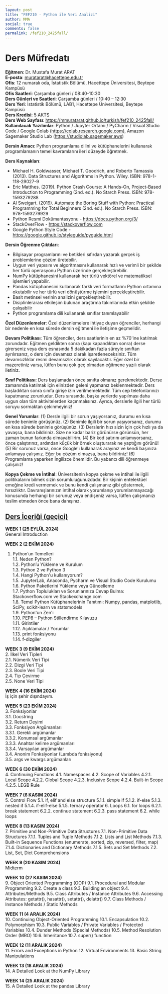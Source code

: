 ```yaml
---
layout: post
title: "FEF210 - Python ile Veri Analizi"
author: MMA
social: true
comments: false
permalink: /fef210_2425fall/
---
```


# Ders Müfredatı

**Eğitmen**: Dr. Mustafa Murat ARAT  \
**E-posta**: muratarat@hacettepe.edu.tr  \
**Ofis**: 12 numaralı oda, İstatistik Bölümü, Hacettepe Üniversitesi, Beytepe Kampüsü  \
**Ofis Saatleri**: Çarşamba günleri / 08:40-10:30  \
**Ders Günleri ve Saatleri**: Çarşamba günleri / 10:40 – 12:30  \
**Ders Yeri**: İstatistik Bölümü, LAB1, Hacettepe Üniversitesi, Beytepe Kampüsü  \
**Ders Kredisi**: 5 AKTS  \
**Ders Web Sayfası**: https://mmuratarat.github.io/turkish/fef210_2425fall/  \
**Kullanılacak Yazılımlar**: Python / Jupyter Ortamı / PyCharm / Visual Studio Code / Google Colab (https://colab.research.google.com), Amazon Sagemaker Studio Lab (https://studiolab.sagemaker.aws)  


**Dersin Amacı**: Python programlama dilini ve kütüphanelerini kullanarak programlamanın temel kavramlarını ileri düzeyde öğretmek.  


**Ders Kaynakları**:
* Michael H. Goldwasser, Michael T. Goodrich, and Roberto Tamassia (2013). Data Structures and Algorithms in Python. Wiley. ISBN: 978-1-118-29027-9
* Eric Matthes. (2019). Python Crash Course: A Hands-On, Project-Based Introduction to Programming (2nd. ed.).  No Starch Press. ISBN: 978-1593279288
* Al Sweigart. (2019). Automate the Boring Stuff with Python: Practical Programming for Total Beginners (2nd. ed.).  No Starch Press. ISBN: 978-1593279929
* Python Resmi Dokümantasyonu - https://docs.python.org/3/
* StackOverFlow - https://stackoverflow.com
* Google Python Style Code - https://google.github.io/styleguide/pyguide.html 


**Dersin Öğrenme Çıktıları**:
* Bilgisayar programlarını ve betikleri sıfırdan yazarak gerçek iş problemlerine çözüm üretebilir.
* Uygun veri yapısını ve algoritmasını kullanarak hızlı ve verimli bir şekilde her türlü operasyonu Python üzerinde gerçekleştirebilir.
* NumPy kütüphanesini kullanarak her türlü vektörel ve matematiksel işlemleri yapabilir.
* Pandas kütüphanesini kullanarak farklı veri formatlarını Python ortamına okutabilir ve her türlü veri dönüştürme işlemini gerçekleştirebilir.
* Basit metinsel verinin analizini gerçekleştirebilir.
* Disiplinlerarası etkileşim bulunan araştırma takımlarında etkin şekilde çalışabilir
* Python programlama dili kullanarak sınıflar tanımlayabilir 


**Özel Düzenlemeler**: Özel düzenlemelere ihtiyaç duyan öğrenciler, herhangi bir nedenle en kısa sürede dersin eğitmeni ile iletişime geçmelidir.


**Devam Politikası**: Tüm öğrenciler, ders saatlerinin en az %70'ine katılmak zorundadır. Eğitmen geldikten sonra (kapı kapandıktan sonra) derse girerseniz veya ders esnasında 5 dakikadan fazla süreyle sınıftan ayrılırsanız, o ders için devamsız olarak işaretleneceksiniz. Tüm devamsızlıklar resmi devamsızlık olarak sayılacaktır. Eğer özel bir mazeretiniz varsa, lütfen bunu çok geç olmadan eğitmene yazılı olarak iletiniz. 


**Sınıf Politikası**: Ders başlamadan önce sınıfta olmanız gerekmektedir. Derse zamanında katılmak için elinizden geleni yapmanız beklenmektedir. Ders başladıktan sonra sınıfa girişe izin verilmemektedir. Tüm cep telefonlarınızı kapatmanız zorunludur. Ders sırasında, başka yerlerde yapılması daha uygun olan tüm aktivitelerden kaçınmalısınız. Ayrıca, derslerle ilgili her türlü soruyu sormaktan çekinmeyiniz! 


**Genel Yorumlar**:
(1) Dersle ilgili bir sorun yaşıyorsanız, durumu en kısa sürede benimle görüşünüz.
(2) Benimle ilgili bir sorun yaşıyorsanız, durumu en kısa sürede benimle görüşünüz.
(3) Derslerin hızı sizin için çok hızlı ya da yavaşsa, bana bildiriniz. Size ne kadar bariz görünürse görünsün, her zaman bunun farkında olmayabilirim.
(4) Bir kod satırını anlamıyorsanız, önce çalıştırınız, ardından küçük bir örnek oluşturarak ne yaptığını görünü!
(5) Bir sorunuz varsa, önce Google'ı kullanarak arayınız ve kendi başınıza anlamaya çalışınız. Eğer bu çözüm olmazsa, bana bildiriniz!
(6) Programlama yaparken İngilizce önemlidir. Bu yabancı dili öğrenmeye çalışınız! 


**Kopya Çekme ve İntihal**: Üniversitenin kopya çekme ve intihal ile ilgili politikalarını bilmek sizin sorumluluğunuzdadır. Bir kişinin entelektüel emeğine kredi vermemek ve bunu kendi çalışmanız gibi göstermek, hırsızlıktır. Davranışlarınızın intihal olarak yorumlanıp yorumlanmayacağı konusunda herhangi bir sorunuz veya endişeniz varsa, lütfen çalışmanızı teslim etmeden önce bana danışınız.


## <u>Ders İçeriği (geçici)</u>

**WEEK 1 (25 EYLÜL 2024)**\
General Introduction

**WEEK 2 (2 EKİM 2024)**
1. Python’un Temelleri<br />
1.1. Neden Python? <br />
1.2. Python’u Yükleme ve Kurulum <br />
1.3. Python 2 ve Python 3 <br />
1.4. Hangi Python'u kullanıyorum? <br />
1.5. JupyterLab, Anaconda, Pycharm ve Visual Studio Code Kurulumu <br />
1.6. Python Paketlerini Yükleme veya Güncelleme <br />
1.7. Python Toplulukları ve Sorunlarınıza Cevap Bulma: Stackoverflow.com ve Stackexchange.com <br />
1.8. Temel Python Kütüphanelerinin Tanıtımı: Numpy, pandas, matplotlib, SciPy, scikit-learn ve statsmodels <br />
1.9. Python'un Zen'i <br />
1.10.	PEP8 – Python Stillendirme Kılavuzu <br />
1.11. Girintiler  <br />
1.12. Açıklamalar / Yorumlar <br />
1.13. print fonksiyonu <br />
1.14. f-dizgiler <br />

**WEEK 3 (9 EKİM 2024)** <br />
2. İlkel Veri Tipleri <br />
2.1. Nümerik Veri Tipi <br />
2.2. Dizgi Veri Tipi <br />
2.3. Boole Veri Tipi  <br />
2.4. Tip Çevirme <br />
2.5. None Veri Tipi <br />

**WEEK 4 (16 EKİM 2024)** <br />
İş için şehir dışındayım.

**WEEK 5 (23 EKİM 2024)** <br />
3. Fonksiyonlar <br />
3.1. Docstring <br />
3.2. Return Deyimi <br />
3.3. Fonksiyon Argümanları <br />
3.3.1.	Gerekli argümanlar <br />
3.3.2.	Konumsal argümanlar <br />
3.3.3.	Anahtar kelime argümanları <br />
3.3.4.	Varsayılan argümanlar <br />
3.4. Anonim Fonksiyonlar (Lambda fonksiyonu) <br />
3.5. args ve kwargs argümanları <br />

**WEEK 6 (30 EKİM 2024)**\
4. Continuing Functions
4.1. Namespaces
4.2. Scope of Variables
4.2.1. Local Scope
4.2.2. Global Scope
4.2.3. Inclusive Scope
4.2.4. Built-in Scope
4.2.5. LEGB Rule

**WEEK 7 (6 KASIM 2024)**\
5. Control Flow
5.1. if, elif and else structure
5.1.1. simple if
5.1.2. if-else
5.1.3. nested if
5.1.4. if-elif-else
5.1.5. ternary operator
6. Loops
6.1. for loops
6.2.1. break statement
6.2.2. continue statement
6.2.3. pass statement
6.2. while loops

**WEEK 8 (13 KASIM 2024)**\
7. Primitive and Non-Primitive Data Structures
7.1. Non-Primitive Data Structures
7.1.1. Tuples and Tuple Methods
7.1.2. Lists and List Methods
7.1.3. Built-in Sequence Functions (enumerate, sorted, zip, reversed, filter, map)
7.1.4. Dictionaries and Dictionary Methods
7.1.5. Sets and Set Methods
7.2. List, Set, Dict Comprehensions

**WEEK 9 (20 KASIM 2024)**\
Midterm

**WEEK 10 (27 KASIM 2024)**\
9. Object Oriented Programming (OOP)
9.1. Procedural and Modular Programming
9.2. Create a class
9.3. Building an object
9.4. Attributes/Methods
9.5. Class Attributes / Instance Attributes
9.6. Accessing Attributes: getattr(), hasattr(), setattr(), delattr()
9.7. Class Methods / Instance Methods / Static Methods

**WEEK 11 (4 ARALIK 2024)**\
10. Continuing Object-Oriented Programming
10.1. Encapsulation
10.2. Polymorphism
10.3. Public Variables / Private Variables / Protected Variables
10.4. Dunder Methods (Special Methods)
10.5. Method Resolution Order (MRO)
10.6. Inheritance
10.7. super() function

**WEEK 12 (11 ARALIK 2024)**\
11. Errors and Exceptions in Python
12. Virtual Environments
13. Basic String Manipulations

**WEEK 13 (18 ARALIK 2024)**\
14. A Detailed Look at the NumPy Library

**WEEK 14 (25 ARALIK 2024)**\
15. A Detailed Look at the pandas Library

